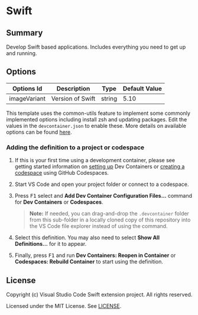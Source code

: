 # Swift

## Summary

Develop Swift based applications. Includes everything you need to get up and running.

## Options

| Options Id | Description | Type | Default Value |
|-----|-----|-----|-----|
| imageVariant | Version of Swift | string | 5.10 |

This template uses the common-utils feature to implement some commonly implemented options including install zsh and updating packages. Edit the values in the `devcontainer.json` to enable these. More details on available options can be found [here](https://github.com/devcontainers/features/blob/main/src/common-utils/README.md). 

### Adding the definition to a project or codespace

1. If this is your first time using a development container, please see getting started information on [setting up](https://aka.ms/vscode-remote/containers/getting-started) Dev Containers or [creating a codespace](https://aka.ms/ghcs-open-codespace) using GitHub Codespaces.

2. Start VS Code and open your project folder or connect to a codespace.

3. Press <kbd>F1</kbd> select and **Add Dev Container Configuration Files...** command for **Dev Containers** or **Codespaces**.

   > **Note:** If needed, you can drag-and-drop the `.devcontainer` folder from this sub-folder in a locally cloned copy of this repository into the VS Code file explorer instead of using the command.

4. Select this definition. You may also need to select **Show All Definitions...** for it to appear.

5. Finally, press <kbd>F1</kbd> and run **Dev Containers: Reopen in Container** or **Codespaces: Rebuild Container** to start using the definition.

## License

Copyright (c) Visual Studio Code Swift extension project. All rights reserved.

Licensed under the MIT License. See [LICENSE](https://github.com/swift-server/swift-devcontainer-template/blob/main/LICENSE).
